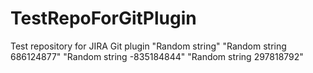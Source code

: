 # TestRepoForGitPlugin
Test repository for JIRA Git plugin
"Random string" 
"Random string 686124877" 
"Random string -835184844" 
"Random string 297818792" 
